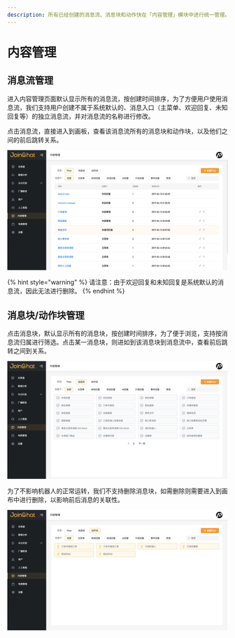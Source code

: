 ```yaml
---
description: 所有已经创建的消息流、消息块和动作快在「内容管理」模块中进行统一管理。
---
```


# 内容管理

## 消息流管理

进入内容管理页面默认显示所有的消息流，按创建时间排序，为了方便用户使用消息流，我们支持用户创建不属于系统默认的、消息入口（主菜单、欢迎回复、未知回复等）的独立消息流，并对消息流的名称进行修改。

点击消息流，直接进入到画板，查看该消息流所有的消息块和动作块，以及他们之间的前后跳转关系。

![Flow&#x7BA1;&#x7406;](../.gitbook/assets/image%20%2827%29.png)

{% hint style="warning" %}
请注意：由于欢迎回复和未知回复是系统默认的消息流，因此无法进行删除。
{% endhint %}

## 消息块/动作块管理

点击消息块，默认显示所有的消息块，按创建时间排序，为了便于浏览，支持按消息流归属进行筛选。点击某一消息块，则进如到该消息块到消息流中，查看前后跳转之间到关系。

![&#x6D88;&#x606F;&#x5757;&#x7BA1;&#x7406;](../.gitbook/assets/image%20%2835%29.png)

为了不影响机器人的正常运转，我们不支持删除消息块，如需删除则需要进入到画布中进行删除，以影响前后消息的关联性。

![&#x52A8;&#x4F5C;&#x5757;&#x7BA1;&#x7406;](../.gitbook/assets/image%20%285%29.png)



